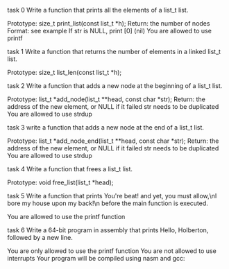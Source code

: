task 0
Write a function that prints all the elements of a list_t list.

Prototype: size_t print_list(const list_t *h);
Return: the number of nodes
Format: see example
If str is NULL, print [0] (nil)
You are allowed to use printf

task 1
Write a function that returns the number of elements in a linked list_t list.

Prototype: size_t list_len(const list_t *h);

task 2
Write a function that adds a new node at the beginning of a list_t list.

Prototype: list_t *add_node(list_t **head, const char *str);
Return: the address of the new element, or NULL if it failed
str needs to be duplicated
You are allowed to use strdup

task 3
write a function that adds a new node at the end of a list_t list.

Prototype: list_t *add_node_end(list_t **head, const char *str);
Return: the address of the new element, or NULL if it failed
str needs to be duplicated
You are allowed to use strdup
 
task 4
Write a function that frees a list_t list.

Prototype: void free_list(list_t *head);
 
task 5
Write a function that prints You're beat! and yet, you must allow,\nI bore my house upon my back!\n before the main function is executed.

You are allowed to use the printf function

task 6
Write a 64-bit program in assembly that prints Hello, Holberton, followed by a new line.

You are only allowed to use the printf function
You are not allowed to use interrupts
Your program will be compiled using nasm and gcc:
